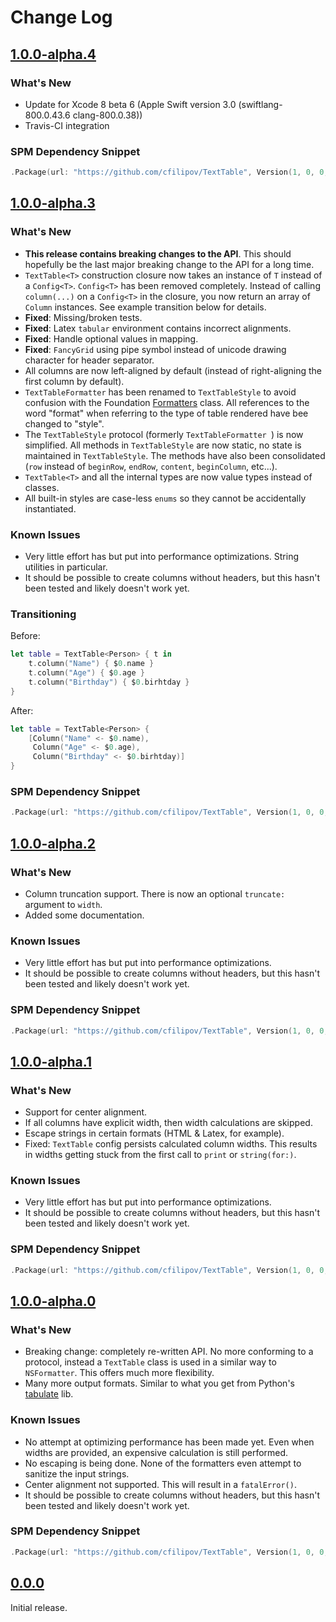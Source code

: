 # Change Log

## [1.0.0-alpha.4](https://github.com/cfilipov/TextTable/releases/tag/v1.0.0-alpha.4)

### What's New

* Update for Xcode 8 beta 6 (Apple Swift version 3.0 (swiftlang-800.0.43.6 clang-800.0.38))
* Travis-CI integration

### SPM Dependency Snippet

```Swift
.Package(url: "https://github.com/cfilipov/TextTable", Version(1, 0, 0, prereleaseIdentifiers: ["alpha", "4"]))
```

## [1.0.0-alpha.3](https://github.com/cfilipov/TextTable/releases/tag/v1.0.0-alpha.3)

### What's New

* **This release contains breaking changes to the API**. This should hopefully be the last major breaking change to the API for a long time.
* `TextTable<T>` construction closure now takes an instance of `T` instead of a `Config<T>`. `Config<T>` has been removed completely. Instead of calling `column(...)` on a `Config<T>` in the closure, you now return an array of `Column` instances. See example transition below for details.
* **Fixed**: Missing/broken tests.
* **Fixed**: Latex `tabular` environment contains incorrect alignments.
* **Fixed**: Handle optional values in mapping.
* **Fixed**: `FancyGrid` using pipe symbol instead of unicode drawing character for header separator.
* All columns are now left-aligned by default (instead of right-aligning the first column by default).
* `TextTableFormatter` has been renamed to `TextTableStyle` to avoid confusion with the Foundation [Formatters](https://developer.apple.com/reference/foundation/nsformatter) class. All references to the word "format" when referring to the type of table rendered have bee changed to "style".
* The `TextTableStyle` protocol (formerly `TextTableFormatter `) is now simplified. All methods in `TextTableStyle` are now static, no state is maintained in `TextTableStyle`. The methods have also been consolidated (`row` instead of `beginRow`, `endRow`, `content`, `beginColumn`, etc...).
* `TextTable<T>` and all the internal types are now value types instead of classes.
* All built-in styles are case-less `enums` so they cannot be accidentally instantiated.

### Known Issues

* Very little effort has but put into performance optimizations. String utilities in particular.
* It should be possible to create columns without headers, but this hasn't been tested and likely doesn't work yet.

### Transitioning

Before:

```Swift
let table = TextTable<Person> { t in
    t.column("Name") { $0.name }
    t.column("Age") { $0.age }
    t.column("Birthday") { $0.birhtday }
}
```

After:

```Swift
let table = TextTable<Person> {
    [Column("Name" <- $0.name),
     Column("Age" <- $0.age),
     Column("Birthday" <- $0.birhtday)]
}
```

### SPM Dependency Snippet

```Swift
.Package(url: "https://github.com/cfilipov/TextTable", Version(1, 0, 0, prereleaseIdentifiers: ["alpha", "3"]))
```

## [1.0.0-alpha.2](https://github.com/cfilipov/TextTable/releases/tag/v1.0.0-alpha.2)

### What's New

* Column truncation support. There is now an optional `truncate:` argument to `width`.
* Added some documentation.

### Known Issues

* Very little effort has but put into performance optimizations.
* It should be possible to create columns without headers, but this hasn't been tested and likely doesn't work yet.

### SPM Dependency Snippet

```Swift
.Package(url: "https://github.com/cfilipov/TextTable", Version(1, 0, 0, prereleaseIdentifiers: ["alpha", "2"]))
```

## [1.0.0-alpha.1](https://github.com/cfilipov/TextTable/releases/tag/v1.0.0-alpha.1)

### What's New

* Support for center alignment.
* If all columns have explicit width, then width calculations are skipped.
* Escape strings in certain formats (HTML & Latex, for example).
* Fixed: `TextTable` config persists calculated column widths. This results in widths getting stuck from the first call to `print` or `string(for:)`.

### Known Issues

* Very little effort has but put into performance optimizations.
* It should be possible to create columns without headers, but this hasn't been tested and likely doesn't work yet.

### SPM Dependency Snippet

```Swift
.Package(url: "https://github.com/cfilipov/TextTable", Version(1, 0, 0, prereleaseIdentifiers: ["alpha", "1"]))
```

## [1.0.0-alpha.0](https://github.com/cfilipov/TextTable/releases/tag/v1.0.0-alpha.0)

### What's New

* Breaking change: completely re-written API. No more conforming to a protocol, instead a `TextTable` class is used in a similar way to `NSFormatter`. This offers much more flexibility.
* Many more output formats. Similar to what you get from Python's [tabulate](https://pypi.python.org/pypi/tabulate) lib.

### Known Issues

* No attempt at optimizing performance has been made yet. Even when widths are provided, an expensive calculation is still performed.
* No escaping is being done. None of the formatters even attempt to sanitize the input strings.
* Center alignment not supported. This will result in a `fatalError()`.
* It should be possible to create columns without headers, but this hasn't been tested and likely doesn't work yet.

### SPM Dependency Snippet

```Swift
.Package(url: "https://github.com/cfilipov/TextTable", Version(1, 0, 0, prereleaseIdentifiers: ["alpha", "0"]))
```

## [0.0.0](https://github.com/cfilipov/TextTable/releases/tag/v0.0.0)

Initial release. 